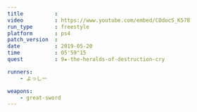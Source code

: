```yaml
---
title          :
video          : https://www.youtube.com/embed/CDdocS_K578
run_type       : freestyle
platform       : ps4
patch_version  : 
date           : 2019-05-20
time           : 05'59"15
quest          : 9★-the-heralds-of-destruction-cry

runners:
    - よっしー

weapons:
    - great-sword
---
```

